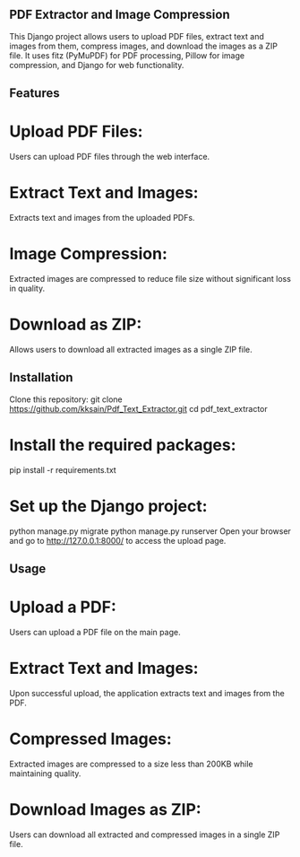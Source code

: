 ## PDF Extractor and Image Compression
This Django project allows users to upload PDF files, extract text and images from them, compress images, and download the images as a ZIP file. It uses fitz (PyMuPDF) for PDF processing, Pillow for image compression, and Django for web functionality.

## Features
# Upload PDF Files:
Users can upload PDF files through the web interface.
# Extract Text and Images:
Extracts text and images from the uploaded PDFs.
# Image Compression:
Extracted images are compressed to reduce file size without significant loss in quality.
# Download as ZIP:
Allows users to download all extracted images as a single ZIP file.

## Installation
Clone this repository:
git clone https://github.com/kksain/Pdf_Text_Extractor.git
cd pdf_text_extractor
# Install the required packages:
pip install -r requirements.txt
# Set up the Django project:
python manage.py migrate
python manage.py runserver
Open your browser and go to http://127.0.0.1:8000/ to access the upload page.

## Usage
# Upload a PDF:
Users can upload a PDF file on the main page.
# Extract Text and Images:
Upon successful upload, the application extracts text and images from the PDF.
# Compressed Images:
Extracted images are compressed to a size less than 200KB while maintaining quality.
# Download Images as ZIP:
Users can download all extracted and compressed images in a single ZIP file.

